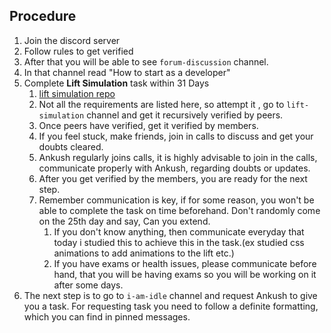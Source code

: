 ## Procedure
1. Join the discord server
2. Follow rules to get verified
3. After that you will be able to see `forum-discussion` channel.
4. In that channel read "How to start as a developer"
5. Complete **Lift Simulation** task within 31 Days
	1. [lift simulation repo](https://github.com/Real-Dev-Squad/Lift-**Simulation**)
	2. Not all the requirements are listed here, so attempt it , go to `lift-simulation` channel and get it recursively verified by peers.
	3. Once peers have verified, get it verified by members.
	4. If you feel stuck, make friends, join in calls to discuss and get your doubts cleared.
	5. Ankush regularly joins calls, it is highly advisable to join in the calls, communicate properly with Ankush, regarding doubts or updates.
	6. After you get verified by the members, you are ready for the next step.
	7. Remember communication is key, if for some reason, you won't be able to complete the task on time beforehand. Don't randomly come on the 25th day and say, Can you extend.
		1. If you don't know anything, then communicate everyday that today i studied this to achieve this in the task.(ex studied css animations to add animations to the lift etc.)
		2. If you have exams or health issues, please communicate before hand, that you will be having exams so you will be working on it after some days.
6. The next step is to go to `i-am-idle` channel and request Ankush to give you a task. For requesting task you need to follow a definite formatting, which you can find in pinned messages.
